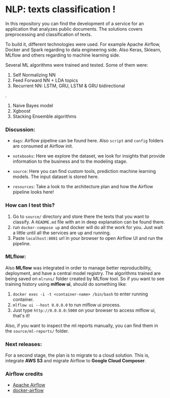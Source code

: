# NLP: texts classification ! 

In this repository you can find the development of a service for an application that analyzes public documents. The solutions covers preprocessing and classification of texts.

To build it, different technologies were used. For example Apache Airflow, Docker and Spark regarding to data engineering side. Also Keras, Sklearn, MLflow and others regarding to machine learning side.

Several ML algorithms were trained and tested. Some of them were: 

1. Self Normalizing NN
1. Feed Forward NN + LDA topics
1. Recurrent NN: LSTM, GRU, LSTM & GRU bidirectional


.


1. Naive Bayes model
1. Xgboost
1. Stacking Ensemble algorithms

### Discussion:

- `dags`: Airflow pipeline can be found here. Also `script` and `config` folders are consumed at Airflow init.

- `notebooks`: Here we explore the dataset, we look for insights that provide information to the business and to the modeling stage.

- `source`: Here you can find custom tools, prediction machine learning models. The input dataset is stored here.

- `resources`: Take a look to the architecture plan and how the Airflow pipeline looks here!

### How can I test this?
1. Go to `source/` directory and store there the texts that you want to classify. A `README.md` file with an in deep explanation can be found there.
2. run `docker-compose up` and docker will do all the work for you. Just wait a little until all the services are up and running.
3. Paste `localhost:8081` url in your browser to open Airflow UI and run the pipeline.

### MLflow:
Also **MLflow** was integrated in order to manage better reproducibility, deployment, and have a central model registry. The algorithms trained are being saved on `mlruns/` folder created by MLflow tool. So if you want to see training history using **mlflow ui**, should do something like:

1. `docker exec -i -t <container-name> /bin/bash` to enter running container.
2. `mlflow ui --host 0.0.0.0` to run mlflow ui process.
3. Just type `http://0.0.0.0:5000` on your browser to access mlflow ui, that's it! 
 
Also, if you want to inspect the ml reports manually, you can find them in the `source/ml-reports/` folder.

### Next releases:

For a second stage, the plan is to migrate to a cloud solution. This is, integrate **AWS S3** and migrate Airflow to **Google Cloud Composer**.


### Airflow credits

- [Apache Airflow](https://github.com/apache/incubator-airflow)
- [docker-airflow](https://github.com/puckel/docker-airflow)
